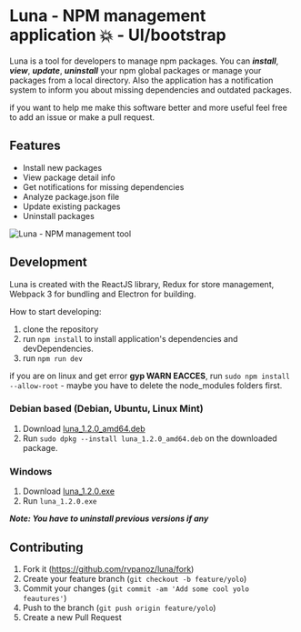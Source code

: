 # Luna - NPM management application :boom: - UI/bootstrap

Luna is a tool for developers to manage npm packages.
You can **_install_**, **_view_**, **_update_**, **_uninstall_** your npm global packages or manage your packages from a local directory. Also the application has a notification system to inform you about missing dependencies and outdated packages.

if you want to help me make this software better and more useful feel free to add an issue or make a pull request.

## Features

* Install new packages
* View package detail info
* Get notifications for missing dependencies
* Analyze package.json file
* Update existing packages
* Uninstall packages

![Luna - NPM management tool](http://104.236.58.95/luna/luna-preview.png)

## Development

Luna is created with the ReactJS library, Redux for store management, Webpack 3 for bundling and Electron for building.

How to start developing:

1. clone the repository
2. run `npm install` to install application's dependencies and devDependencies.
3. run `npm run dev`

if you are on linux and get error **gyp WARN EACCES**, run `sudo npm install --allow-root` - maybe you have to delete the node_modules folders first.

### Debian based (Debian, Ubuntu, Linux Mint)

1. Download [luna_1.2.0_amd64.deb](http://104.236.58.95/luna/releases/latest/luna_1.2.0_amd64.deb)
2. Run `sudo dpkg --install luna_1.2.0_amd64.deb` on the downloaded package.

### Windows

1. Download [luna_1.2.0.exe](http://104.236.58.95/luna/releases/latest/luna_1.2.0.exe)
2. Run `luna_1.2.0.exe`

**_Note: You have to uninstall previous versions if any_**

## Contributing

1. Fork it (<https://github.com/rvpanoz/luna/fork>)
2. Create your feature branch (`git checkout -b feature/yolo`)
3. Commit your changes (`git commit -am 'Add some cool yolo feautures'`)
4. Push to the branch (`git push origin feature/yolo`)
5. Create a new Pull Request
